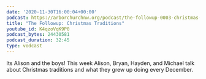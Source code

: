 ```yaml
---
date: '2020-11-30T16:00:04+00:00'
podcast: https://arborchurchnw.org/podcast/the-followup-0003-christmas-traditions.m4a
title: "The Followup: Christmas Traditions"
youtube_id: K4qzoVqK9P0
podcast_bytes: 24430581
podcast_duration: 32:45
type: vodcast
---
```


Its Alison and the boys! This week Alison, Bryan, Hayden, and Michael talk about Christmas traditions and what they grew up doing every December.
